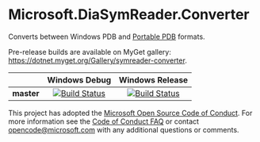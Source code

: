 # Microsoft.DiaSymReader.Converter

Converts between Windows PDB and [Portable PDB](https://github.com/dotnet/core/blob/master/Documentation/diagnostics/portable_pdb.md) formats.

Pre-release builds are available on MyGet gallery: https://dotnet.myget.org/Gallery/symreader-converter.

[//]: # (Begin current test results)

||Windows Debug|Windows Release|
|:--:|:--:|:--:|
|**master**|[![Build Status](https://ci2.dot.net/job/dotnet_symreader-converter/job/master/job/windows_debug/badge/icon)](https://ci2.dot.net/job/dotnet_symreader-converter/job/master/job/windows_debug/)|[![Build Status](https://ci2.dot.net/job/dotnet_symreader-converter/job/master/job/windows_release/badge/icon)](https://ci2.dot.net/job/dotnet_symreader-converter/job/master/job/windows_release/)|

[//]: # (End current test results)

This project has adopted the [Microsoft Open Source Code of Conduct](https://opensource.microsoft.com/codeofconduct/).  For more information see the [Code of Conduct FAQ](https://opensource.microsoft.com/codeofconduct/faq/) or contact [opencode@microsoft.com](mailto:opencode@microsoft.com) with any additional questions or comments.

